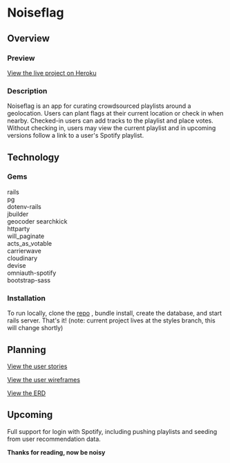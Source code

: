 # Noiseflag

## Overview

### Preview

[View the live project on Heroku](http://noiseflag.herokuapp.com/)

### Description

Noiseflag is an app for curating crowdsourced playlists around a geolocation. Users can plant flags at their current location or check in when nearby. Checked-in users can add tracks to the playlist and place votes. Without checking in, users may view the current playlist and in upcoming versions follow a link to a user's Spotify playlist.

## Technology

### Gems

rails  
pg  
dotenv-rails  
jbuilder  
geocoder
searchkick  
httparty  
will_paginate  
acts_as_votable  
carrierwave  
cloudinary   
devise  
omniauth-spotify  
bootstrap-sass  

### Installation

To run locally, clone the [repo](http://github.com/wilkdasilk/noiseflag) , bundle install, create the database, and start rails server. That's it! (note: current project lives at the styles branch, this will change shortly)

## Planning

[View the user stories](app/assets/images/user-stories.png)

[View the user wireframes](app/assets/images/Wireframes/)

[View the ERD](app/assets/images/ERD.png)

## Upcoming

Full support for login with Spotify, including pushing playlists and seeding from user recommendation data.

**Thanks for reading, now be noisy**
